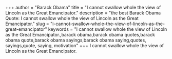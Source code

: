 +++
author = "Barack Obama"
title = "I cannot swallow whole the view of Lincoln as the Great Emancipator."
description = "the best Barack Obama Quote: I cannot swallow whole the view of Lincoln as the Great Emancipator."
slug = "i-cannot-swallow-whole-the-view-of-lincoln-as-the-great-emancipator"
keywords = "I cannot swallow whole the view of Lincoln as the Great Emancipator.,barack obama,barack obama quotes,barack obama quote,barack obama sayings,barack obama saying,quotes, sayings,quote, saying, motivation"
+++
I cannot swallow whole the view of Lincoln as the Great Emancipator.
